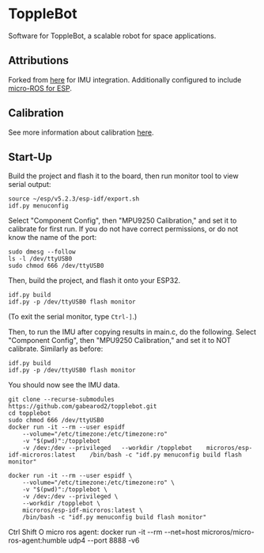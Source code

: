 # ToppleBot

Software for ToppleBot, a scalable robot for space applications.

## Attributions

Forked from [here](https://github.com/miniben-90/mpu9250) for IMU integration. Additionally configured to include [micro-ROS for ESP](https://github.com/micro-ROS/micro_ros_espidf_component.git). 

## Calibration 

See more information about calibration [here](https://github.com/miniben-90/mpu9250).

## Start-Up

Build the project and flash it to the board, then run monitor tool to view serial output:

```
source ~/esp/v5.2.3/esp-idf/export.sh
idf.py menuconfig
```

Select "Component Config", then "MPU9250 Calibration," and set it to calibrate for first run. If you do not have correct permissions, or do not know the name of the port:

```
sudo dmesg --follow
ls -l /dev/ttyUSB0
sudo chmod 666 /dev/ttyUSB0
```

Then, build the project, and flash it onto your ESP32.

```
idf.py build
idf.py -p /dev/ttyUSB0 flash monitor
```

(To exit the serial monitor, type `Ctrl-]`.)

Then, to run the IMU after copying results in main.c, do the following. Select "Component Config", then "MPU9250 Calibration," and set it to NOT calibrate. Similarly as before:

```
idf.py build
idf.py -p /dev/ttyUSB0 flash monitor
```

You should now see the IMU data.



```
git clone --recurse-submodules https://github.com/gabearod2/topplebot.git
cd topplebot
sudo chmod 666 /dev/ttyUSB0
docker run -it --rm --user espidf
 	--volume="/etc/timezone:/etc/timezone:ro" 	
    -v "$(pwd)":/topplebot 	
    -v /dev:/dev --privileged 	--workdir /topplebot	microros/esp-idf-microros:latest 	/bin/bash -c "idf.py menuconfig build flash monitor"
```

```
docker run -it --rm --user espidf \
    --volume="/etc/timezone:/etc/timezone:ro" \
    -v "$(pwd)":/topplebot \
    -v /dev:/dev --privileged \
    --workdir /topplebot \
    microros/esp-idf-microros:latest \
    /bin/bash -c "idf.py menuconfig build flash monitor"
```
Ctrl Shift O
micro ros agent:
docker run -it --rm --net=host microros/micro-ros-agent:humble udp4 --port 8888 -v6
